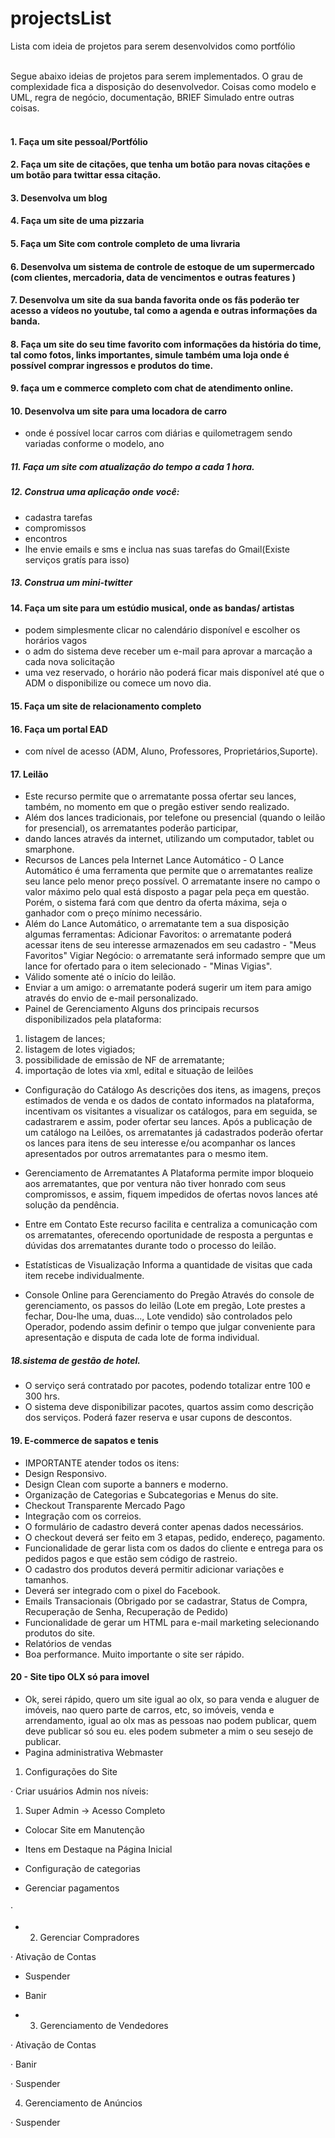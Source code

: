 # projectsList
Lista com ideia de projetos para serem desenvolvidos como portfólio<br><br>

Segue abaixo ideias de projetos para serem implementados. O grau de complexidade fica a disposição do desenvolvedor. Coisas como modelo e UML, regra de negócio, documentação, BRIEF Simulado  entre outras coisas.<br><br>

#### 1. Faça um site pessoal/Portfólio<br>
#### 2. Faça um site de citações, que tenha um botão para novas citações e um botão para twittar essa citação.<br>
#### 3. Desenvolva um blog<br>
#### 4. Faça um site de uma  pizzaria<br>
#### 5. Faça um Site com controle completo de uma livraria<br>
#### 6. Desenvolva um sistema de controle de estoque de um supermercado (com clientes, mercadoria, data de vencimentos e outras features )
#### 7. Desenvolva um site da sua banda favorita onde os fãs poderão ter acesso a vídeos no youtube, tal como a agenda e outras informações da banda.
#### 8. Faça um site do seu time favorito com informações da história do time, tal como fotos, links importantes, simule também uma loja onde é possível comprar ingressos e produtos do time.
#### 9. faça um e commerce completo com chat de atendimento online.
#### 10. Desenvolva um site para uma locadora de carro
+ onde é possível locar carros com diárias e quilometragem sendo variadas conforme o modelo, ano
##### 11. Faça um site com atualização do tempo a cada 1 hora.
##### 12. Construa uma aplicação onde você: 
+ cadastra tarefas 
+ compromissos 
+ encontros  
+ lhe envie emails e sms e inclua nas suas tarefas do Gmail(Existe serviços gratís para isso)
##### 13. Construa um mini-twitter
#### 14. Faça um site para um estúdio musical, onde as bandas/ artistas
+ podem simplesmente clicar no calendário disponível e escolher os horários vagos 
+ o adm do sistema deve receber um e-mail para aprovar a marcação a cada nova solicitação
+ uma vez reservado, o horário não poderá ficar mais disponível até que o ADM o disponibilize ou comece um novo dia.
#### 15. Faça um site de relacionamento completo
#### 16. Faça um portal EAD 
+ com nível de acesso (ADM, Aluno, Professores, Proprietários,Suporte).
#### 17. Leilão
+ Este recurso permite que o arrematante possa ofertar seu lances, também, no momento em que o pregão estiver sendo realizado.
+ Além dos lances tradicionais, por telefone ou presencial (quando o leilão for presencial), os arrematantes poderão participar,
+ dando lances através da internet, utilizando um computador, tablet ou smarphone.
+ Recursos de Lances pela Internet
Lance Automático - O Lance Automático é uma ferramenta que permite que o arrematantes realize seu lance pelo menor preço possível. O arrematante insere no campo o valor máximo pelo qual está disposto a pagar pela peça em questão. Porém, o sistema fará com que dentro da oferta máxima, seja o ganhador com o preço mínimo necessário.
+ Além do Lance Automático, o arrematante tem a sua disposição algumas ferramentas:
Adicionar Favoritos: o arrematante poderá acessar itens de seu interesse armazenados em seu cadastro - "Meus Favoritos"
Vigiar Negócio: o arrematante será informado sempre que um lance for ofertado para o item selecionado - "Minas Vigias". 
+ Válido somente até o início do leilão.
+ Enviar a um amigo: o arrematante poderá sugerir um item para amigo através do envio de e-mail personalizado.
+ Painel de Gerenciamento
Alguns dos principais recursos disponibilizados pela plataforma:
1. listagem de lances;
2. listagem de lotes vigiados;
3. possibilidade de emissão de NF de arrematante;
4. importação de lotes via xml, edital e situação de leilões

+ Configuração do Catálogo
As descrições dos itens, as imagens, preços estimados de venda e os dados de contato informados na plataforma, incentivam os visitantes a visualizar os catálogos, para em seguida, se cadastrarem e assim, poder ofertar seu lances. Após a publicação de um catálogo na Leilões, os arrematantes já cadastrados poderão ofertar os lances para itens de seu interesse e/ou acompanhar os lances apresentados por outros arrematantes para o mesmo item.

+ Gerenciamento de Arrematantes
A Plataforma permite impor bloqueio aos arrematantes, que por ventura não tiver honrado com seus compromissos, e assim, fiquem impedidos de ofertas novos lances até solução da pendência.

+ Entre em Contato
Este recurso facilita e centraliza a comunicação com os arrematantes, oferecendo oportunidade de resposta a perguntas e dúvidas dos arrematantes durante todo o processo do leilão.

+ Estatísticas de Visualização
Informa a quantidade de visitas que cada item recebe individualmente.

+ Console Online para Gerenciamento do Pregão
Através do console de gerenciamento, os passos do leilão (Lote em pregão, Lote prestes a fechar, Dou-lhe uma, duas..., Lote vendido) são controlados pelo Operador, podendo assim definir o tempo que julgar conveniente para apresentação e disputa de cada lote de forma individual.
##### 18.sistema de gestão de hotel. 
+ O serviço será contratado por pacotes, podendo totalizar entre 100 e 300 hrs.
+ O sistema deve disponibilizar pacotes, quartos assim como descrição dos serviços. Poderá fazer reserva e usar cupons de descontos.
#### 19. E-commerce de sapatos e tenis
+ IMPORTANTE atender todos os itens:
+  Design Responsivo.
+  Design Clean com suporte a banners e moderno.
+  Organização de Categorias e Subcategorias e Menus do site.
+  Checkout Transparente Mercado Pago
+  Integração com os correios.
+  O formulário de cadastro deverá conter apenas dados necessários.
+  O checkout deverá ser feito em 3 etapas, pedido, endereço, pagamento.
+  Funcionalidade de gerar lista com os dados do cliente e entrega para os pedidos pagos e que estão sem código de rastreio.
+  O cadastro dos produtos deverá permitir adicionar variações e tamanhos.
+  Deverá ser integrado com o pixel do Facebook.
+  Emails Transacionais (Obrigado por se cadastrar, Status de Compra, Recuperação de Senha, Recuperação de Pedido)
+  Funcionalidade de gerar um HTML para e-mail marketing selecionando produtos do site.
+  Relatórios de vendas
+  Boa performance. Muito importante o site ser rápido.
#### 20 - Site tipo OLX só para imovel
+ Ok, serei rápido, quero um site igual ao olx, so para venda e aluguer de imóveis, nao quero parte de carros, etc, so imóveis, venda e arrendamento, igual ao olx mas as pessoas nao podem publicar, quem deve publicar só sou eu. eles podem submeter a mim o seu sesejo de publicar.
+ Pagina administrativa Webmaster
1. Configurações do Site

· Criar usuários Admin nos níveis:
1. Super Admin -> Acesso Completo


+  Colocar Site em Manutenção

+ Itens em Destaque na Página Inicial

+ Configuração de categorias

+ Gerenciar pagamentos

· 

+ 2. Gerenciar Compradores

· Ativação de Contas

+ Suspender

+ Banir

+ 3. Gerenciamento de Vendedores

· Ativação de Contas

· Banir

· Suspender

4. Gerenciamento de Anúncios

· Suspender
